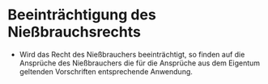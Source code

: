 # Beeinträchtigung des Nießbrauchsrechts

- Wird das Recht des Nießbrauchers beeinträchtigt, so finden auf die Ansprüche des Nießbrauchers die für die Ansprüche aus dem Eigentum geltenden Vorschriften entsprechende Anwendung.

